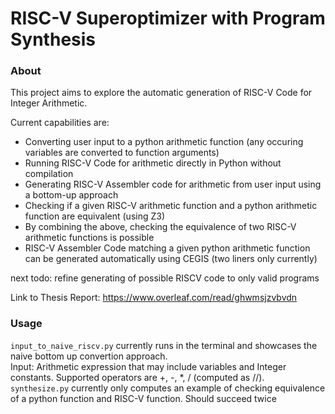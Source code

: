 # RISC-V Superoptimizer with Program Synthesis


### About
This project aims to explore the automatic generation of RISC-V Code for Integer Arithmetic.


Current capabilities are:  
- Converting user input to a python arithmetic function (any occuring variables are converted to function arguments)
- Running RISC-V Code for arithmetic directly in Python without compilation
- Generating RISC-V Assembler code for arithmetic from user input using a bottom-up approach
- Checking if a given RISC-V arithmetic function and a python arithmetic function are equivalent (using Z3)
- By combining the above, checking the equivalence of two RISC-V arithmetic functions is possible
- RISC-V Assembler Code matching a given python arithmetic function can be generated automatically using CEGIS (two liners only currently)

next todo: refine generating of possible RISCV code to only valid programs


Link to Thesis Report: https://www.overleaf.com/read/ghwmsjzvbvdn

### Usage
```input_to_naive_riscv.py``` currently runs in the terminal and showcases the naive bottom up convertion approach.  
Input: Arithmetic expression that may include variables and Integer constants. Supported operators are +, -, *, / (computed as //).  
```synthesize.py``` currently only computes an example of checking equivalence of a python function and RISC-V function. Should succeed twice